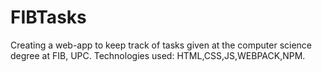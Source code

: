 # FIBTasks
Creating a web-app to keep track of tasks given at the computer science degree at FIB, UPC.
Technologies used: HTML,CSS,JS,WEBPACK,NPM.
